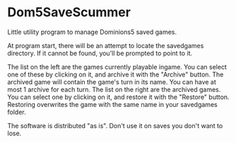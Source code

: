 # Dom5SaveScummer

Little utility program to manage Dominions5 saved games.

At program start, there will be an attempt to locate the savedgames directory. If it cannot be found, you'll be prompted to point to it.

The list on the left are the games currently playable ingame. You can select one of these by clicking on it, and archive it with the "Archive" button. The archived game will contain the game's turn in its name. You can have at most 1 archive for each turn.
The list on the right are the archived games. You can select one by clicking on it, and restore it with the "Restore" button. 
Restoring overwrites the game with the same name in your savedgames folder.

The software is distributed "as is". Don't use it on saves you don't want to lose.